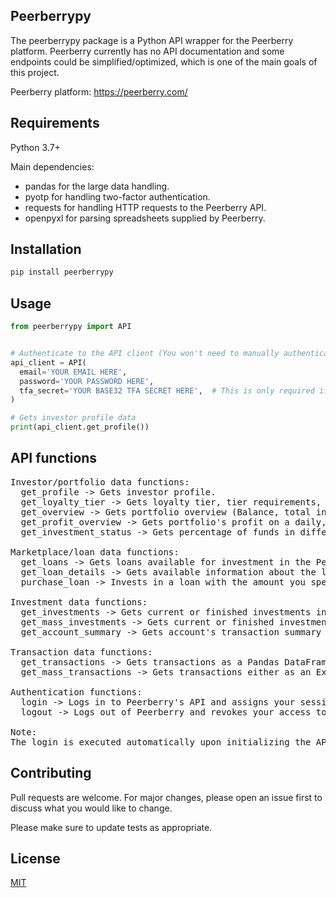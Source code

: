 ## Peerberrypy

The peerberrypy package is a Python API wrapper for the Peerberry platform.
Peerberry currently has no API documentation and some endpoints could be simplified/optimized, which is one of the main goals of this project.

Peerberry platform: https://peerberry.com/

## Requirements 

Python 3.7+

Main dependencies:
  <ul>
    <li>pandas for the large data handling.</li>
    <li>pyotp for handling two-factor authentication.</li>
    <li>requests for handling HTTP requests to the Peerberry API.</li>
    <li>openpyxl for parsing spreadsheets supplied by Peerberry.</li>
  </ul>

## Installation

```bash
pip install peerberrypy
```

## Usage

```python
from peerberrypy import API


# Authenticate to the API client (You won't need to manually authenticate again after this)
api_client = API(
  email='YOUR EMAIL HERE',
  password='YOUR PASSWORD HERE',
  tfa_secret='YOUR BASE32 TFA SECRET HERE',  # This is only required if you have two-factor authentication enabled on your account
)

# Gets investor profile data
print(api_client.get_profile())
```

## API functions

<pre>
Investor/portfolio data functions:
  get_profile -> Gets investor profile.
  get_loyalty_tier -> Gets loyalty tier, tier requirements, and the tier's benefits.
  get_overview -> Gets portfolio overview (Balance, total invested, total profit, net annual return, etc.).
  get_profit_overview -> Gets portfolio's profit on a daily, monthly or yearly basis (Data used in your profile's profit chart).
  get_investment_status -> Gets percentage of funds in different investment statuses (Current, late by 1-15 days, 16-30 days, and 31-60 days).
 
Marketplace/loan data functions:
  get_loans -> Gets loans available for investment in the Peerberry marketplace according to the filters you specify.
  get_loan_details -> Gets available information about the loan, the borrower, and the loan's payments schedule.
  purchase_loan -> Invests in a loan with the amount you specify.

Investment data functions:
  get_investments -> Gets current or finished investments in accordance to the filters you specify (It's recommended to use the get_mass_investments function when fetching more than ~350 investments at once).
  get_mass_investments -> Gets current or finished investments either as an Excel or as a Pandas DataFrame in accordance with the filters you specify (It's recommended to use this function when fetching more than ~350 investments at once).
  get_account_summary -> Gets account's transaction summary (Invested funds, principal payments, interest payments, deposits, etc.).

Transaction data functions:
  get_transactions -> Gets transactions as a Pandas DataFrame in accordance with the filters you specify.
  get_mass_transactions -> Gets transactions either as an Excel or as a Pandas DataFrame.
  
Authentication functions:
  login -> Logs in to Peerberry's API and assigns your session an access token. Use is not recommended as it's done automatically when initializing API instance.
  logout -> Logs out of Peerberry and revokes your access token. Recommended to use after you finish all your operations.

Note:
The login is executed automatically upon initializing the API instance, only logout needs to be done manually (Login is still possible to do manually, but not recommended).
</pre>

## Contributing
Pull requests are welcome. For major changes, please open an issue first to discuss what you would like to change.

Please make sure to update tests as appropriate.

## License
[MIT](https://choosealicense.com/licenses/mit/)

